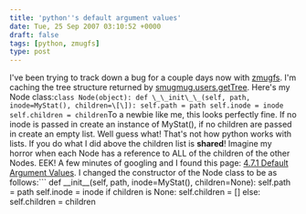 ```yaml
---
title: 'python''s default argument values'
date: Tue, 25 Sep 2007 03:10:52 +0000
draft: false
tags: [python, zmugfs]
type: post
---
```


I've been trying to track down a bug for a couple days now with [zmugfs](http://zeusville.wordpress.com/2007/08/19/fuse-based-smugmug-fs/). I'm caching the tree structure returned by [smugmug.users.getTree](http://smugmug.jot.com/WikiHome/1.2.0/smugmug.users.getTree). Here's my Node class:```
class Node(object):
    def \_\_init\_\_(self, path, inode=MyStat(), children=\[\]):
        self.path = path
        self.inode = inode
        self.children = children
```To a newbie like me, this looks perfectly fine. If no inode is passed in create an instance of MyStat(), if no children are passed in create an empty list. Well guess what! That's not how python works with lists. If you do what I did above the children list is **shared**! Imagine my horror when each Node has a reference to ALL of the children of the other Nodes. EEK! A few minutes of googling and I found this page: [4.7.1 Default Argument Values](http://www.network-theory.co.uk/docs/pytut/DefaultArgumentValues.html). I changed the constructor of the Node class to be as follows:```
def \_\_init\_\_(self, path, inode=MyStat(), children=None):
    self.path = path
    self.inode = inode
    if children is None:
        self.children = \[\]
    else:
        self.children = children
```This fixed my problem.